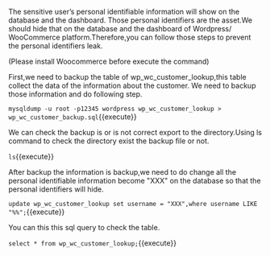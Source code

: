 The sensitive user’s personal identifiable information will show on the database and the dashboard. Those personal identifiers are the asset.We should hide that on the database and the dashboard of Wordpress/ WooCommerce platform.Therefore,you can follow those steps to prevent the personal identifiers leak. 

(Please install Woocommerce before execute the command)

First,we need to backup the table of wp_wc_customer_lookup,this table collect the data of the information about the customer. We need to backup those information and do following step. 

`mysqldump -u root -p12345 wordpress wp_wc_customer_lookup > wp_wc_customer_backup.sql`{{execute}} 

 We can check the backup is or is not correct export to the directory.Using ls command to check the directory exist the backup file or not.

 `ls`{{execute}}

After backup the information is backup,we need to do change all the personal identifiable information become "XXX" on the database so that the personal identifiers will hide.

`update wp_wc_customer_lookup set username = "XXX",where username LIKE "%%";`{{execute}}

You can this this sql query to check the table.

`select * from wp_wc_customer_lookup;`{{execute}}

